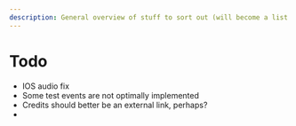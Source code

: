 ```yaml
---
description: General overview of stuff to sort out (will become a list for Github issues)
---
```


# Todo

* IOS audio fix
* Some test events are not optimally implemented
* Credits should better be an external link, perhaps?
* 
